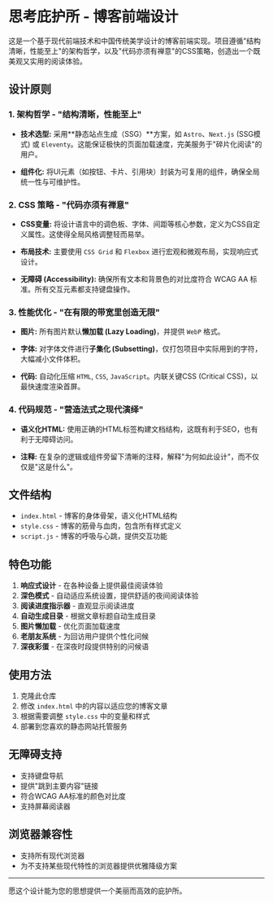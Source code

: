 # 思考庇护所 - 博客前端设计

这是一个基于现代前端技术和中国传统美学设计的博客前端实现。项目遵循"结构清晰，性能至上"的架构哲学，以及"代码亦须有禅意"的CSS策略，创造出一个既美观又实用的阅读体验。

## 设计原则

### 1. 架构哲学 - "结构清晰，性能至上"

- **技术选型:** 采用**静态站点生成（SSG）**方案，如 `Astro`、`Next.js` (SSG模式) 或 `Eleventy`。这能保证极快的页面加载速度，完美服务于"碎片化阅读"的用户。
    
- **组件化:** 将UI元素（如按钮、卡片、引用块）封装为可复用的组件，确保全局统一性与可维护性。

### 2. CSS 策略 - "代码亦须有禅意"

- **CSS变量:** 将设计语言中的调色板、字体、间距等核心参数，定义为CSS自定义属性。这使得全局风格调整轻而易举。
    
- **布局技术:** 主要使用 `CSS Grid` 和 `Flexbox` 进行宏观和微观布局，实现响应式设计。
    
- **无障碍 (Accessibility):** 确保所有文本和背景色的对比度符合 WCAG AA 标准。所有交互元素都支持键盘操作。

### 3. 性能优化 - "在有限的带宽里创造无限"

- **图片:** 所有图片默认**懒加载 (Lazy Loading)**，并提供 `WebP` 格式。
    
- **字体:** 对字体文件进行**子集化 (Subsetting)**，仅打包项目中实际用到的字符，大幅减小文件体积。
    
- **代码:** 自动化压缩 `HTML`, `CSS`, `JavaScript`。内联关键CSS (Critical CSS)，以最快速度渲染首屏。

### 4. 代码规范 - "营造法式之现代演绎"

- **语义化HTML:** 使用正确的HTML标签构建文档结构，这既有利于SEO，也有利于无障碍访问。
    
- **注释:** 在复杂的逻辑或组件旁留下清晰的注释，解释"为何如此设计"，而不仅仅是"这是什么"。

## 文件结构

- `index.html` - 博客的身体骨架，语义化HTML结构
- `style.css` - 博客的筋骨与血肉，包含所有样式定义
- `script.js` - 博客的呼吸与心跳，提供交互功能

## 特色功能

1. **响应式设计** - 在各种设备上提供最佳阅读体验
2. **深色模式** - 自动适应系统设置，提供舒适的夜间阅读体验
3. **阅读进度指示器** - 直观显示阅读进度
4. **自动生成目录** - 根据文章标题自动生成目录
5. **图片懒加载** - 优化页面加载速度
6. **老朋友系统** - 为回访用户提供个性化问候
7. **深夜彩蛋** - 在深夜时段提供特别的问候语

## 使用方法

1. 克隆此仓库
2. 修改 `index.html` 中的内容以适应您的博客文章
3. 根据需要调整 `style.css` 中的变量和样式
4. 部署到您喜欢的静态网站托管服务

## 无障碍支持

- 支持键盘导航
- 提供"跳到主要内容"链接
- 符合WCAG AA标准的颜色对比度
- 支持屏幕阅读器

## 浏览器兼容性

- 支持所有现代浏览器
- 为不支持某些现代特性的浏览器提供优雅降级方案

---

愿这个设计能为您的思想提供一个美丽而高效的庇护所。 